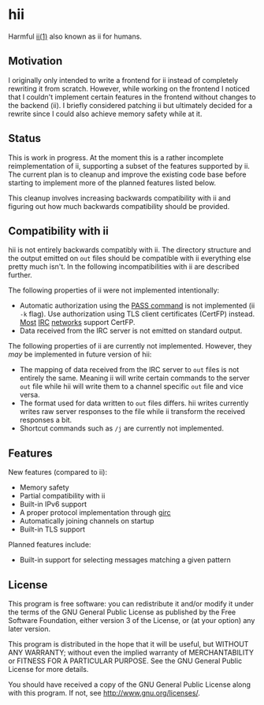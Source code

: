 # hii

Harmful [ii(1)][ii homepage] also known as ii for humans.

## Motivation

I originally only intended to write a frontend for ii instead of
completely rewriting it from scratch. However, while working on the
frontend I noticed that I couldn't implement certain features in the
frontend without changes to the backend (ii). I briefly considered
patching ii but ultimately decided for a rewrite since I could also
achieve memory safety while at it.

## Status

This is work in progress. At the moment this is a rather incomplete
reimplementation of ii, supporting a subset of the features supported by
ii. The current plan is to cleanup and improve the existing code base
before starting to implement more of the planned features listed below.

This cleanup involves increasing backwards compatibility with ii and
figuring out how much backwards compatibility should be provided.

## Compatibility with ii

hii is not entirely backwards compatibly with ii. The directory
structure and the output emitted on `out` files should be compatible
with ii everything else pretty much isn't. In the following
incompatibilities with ii are described further.

The following properties of ii were not implemented intentionally:

* Automatic authorization using the [PASS command][password message] is
  not implemented (ii `-k` flag). Use authorization using TLS client
  certificates (CertFP) instead. [Most][freenode certfp]
  [IRC][oftc certfp] [networks][hackint certfp] support CertFP.
* Data received from the IRC server is not emitted on standard output.

The following properties of ii are currently not implemented. However,
they *may* be implemented in future version of hii:

* The mapping of data received from the IRC server to `out` files is not
  entirely the same. Meaning ii will write certain commands to the
  server `out` file while hii will write them to a channel specific
  `out` file and vice versa.
* The format used for data written to `out` files differs. hii writes
  currently writes raw server responses to the file while ii transform
  the received responses a bit.
* Shortcut commands such as `/j` are currently not implemented.

## Features

New features (compared to ii):

* Memory safety
* Partial compatibility with ii
* Built-in IPv6 support
* A proper protocol implementation through [girc][girc repo]
* Automatically joining channels on startup
* Built-in TLS support

Planned features include:

* Built-in support for selecting messages matching a given pattern

## License

This program is free software: you can redistribute it and/or modify it
under the terms of the GNU General Public License as published by the
Free Software Foundation, either version 3 of the License, or (at your
option) any later version.

This program is distributed in the hope that it will be useful, but
WITHOUT ANY WARRANTY; without even the implied warranty of
MERCHANTABILITY or FITNESS FOR A PARTICULAR PURPOSE. See the GNU General
Public License for more details.

You should have received a copy of the GNU General Public License along
with this program. If not, see <http://www.gnu.org/licenses/>.

[ii homepage]: https://tools.suckless.org/
[girc repo]: https://github.com/lrstanley/girc
[password message]: https://tools.ietf.org/html/rfc1459#section-4.1.1
[freenode certfp]: https://freenode.net/kb/answer/certfp
[oftc certfp]: https://www.oftc.net/NickServ/CertFP/
[hackint certfp]: https://www.hackint.org/services#NickServ
